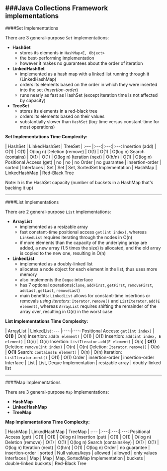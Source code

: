 ###Java Collections Framework implementations
---

####Set Implementations

There are 3 general-purpose `Set` implementations: 

- **HashSet** 
	- stores its elements in `HashMap<E, Object>`
	- the best-performing implementation
	- however it makes no guarantees about the order of iteration
- **LinkedHashSet**
	- implemented as a hash map with a linked list running through it (LinkedHashMap)
	- orders its elements based on the order in which they were inserted into the set (*insertion-order*)
	- runs nearly as fast as HashSet (except iteration time is not affected by capacity)
- **TreeSet**
	- stores its elements in a red-black tree
	- orders its elements based on their values
	- substantially slower than `HashSet` (log-time versus constant-time for most operations)


**Set Implementations Time Complexity:**

  | HashSet | LinkedHashSet | TreeSet |
:--- |:---:|:---:|:---:
Insertion (add) | O(1) | O(1) | O(log n)
Deletion (remove) | O(1) | O(1) | O(log n)
Search (contains) | O(1) | O(1) | O(log n)
Iteration (next) | O(h/n) | O(1) | O(log n)
Positional Access (get) | no | no | no
Order | no guarantee | insertion-order | sorted | 
Interfaces | Set | Set | Set, SortedSet
Implementation | HashMap | LinkedHashMap | Red-Black Tree

Note: h is the HashSet capacity (number of buckets in a HashMap that's backing it up)

---

####List Implementations

There are 2 general-purpose `List` implementations: 

- **ArrayList**
	- implemented as a resizable array
	- fast constant-time positional access `get(int index)`, whereas `LinkedList` requires iterating through the nodes in O(n)
	- if more elements than the capacity of the underlying array are added, a new array (1.5 times the size) is allocated, and the old array is copied to the new one, resulting in O(n)
- **LinkedList**
	- implemented as a doubly-linked list
	- allocates a node object for each element in the list, thus uses more memory
	- also implements the `Deque` interface
	- has 7 optional operations(`clone`, `addFirst`, `getFirst`, `removeFirst`, `addLast`, `getLast`, `removeLast`)
	- main benefits: `LinkedList` allows for constant-time insertions or removals *using iterators*: `Iterator.remove()` and `ListIterator.add(E element)`, whereas `ArrayList` requires shifting the remainder of the array over, resulting in O(n) in the worst case


**List Implementations Time Complexity:**

  | ArrayList | LinkedList
:--- |:---:|:---:
Positional Access: `get(int index)` | **O(1)**  | O(n)
Insertion: `add(E element)` | O(1) | O(1)
Insertion: `add(int index, E element)` | O(n) | O(n)
Insertion: `ListIterator.add(E element)` | O(n) | **O(1)**
Deletion: `remove(int index)` | O(n) | O(n)
Deletion: `Iterator.remove()` | O(n) | **O(1)**
Search: `contains(E element)` | O(n) | O(n)
Iteration: `ListIterator.next()` | O(1) | O(1)
Order | insertion-order | insertion-order
Interface | List | List, Deque
Implementation | resizable array | doubly-linked list 


---

####Map Implementations

There are 3 general-purpose `Map` Implementations:

- **HashMap**
- **LinkedHashMap**
- **TreeMap**

**Map Implementations Time Complexity:**

  | HashMap | LinkedHashMap | TreeMap |
:--- |:---:|:---:|:---:
Positional Access (get) | O(1)  | O(1)  | O(log n)
Insertion (put) | O(1) | O(1) | O(log n)
Deletion (remove) | O(1) | O(1) | O(log n)
Search (containsKey) | O(1) | O(1) | O(log n)
Iteration (next) | O(h/n) | O(1) | O(log n)
Order | no guarantee | insertion-order | sorted | 
Null values/keys | allowed | allowed | only values 
Interfaces | Map | Map | Map, SortedMap
Implementation | buckets | double-linked buckets | Red-Black Tree


